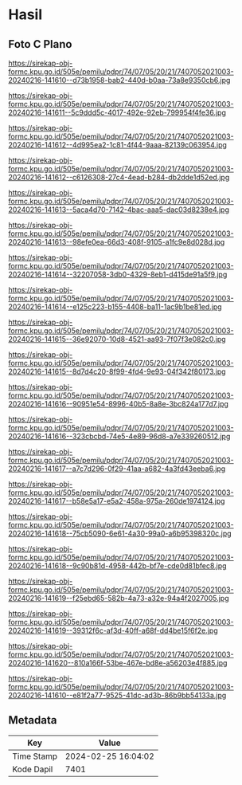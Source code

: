 # Hasil

## Foto C Plano

https://sirekap-obj-formc.kpu.go.id/505e/pemilu/pdpr/74/07/05/20/21/7407052021003-20240216-141610--d73b1958-bab2-440d-b0aa-73a8e9350cb6.jpg

https://sirekap-obj-formc.kpu.go.id/505e/pemilu/pdpr/74/07/05/20/21/7407052021003-20240216-141611--5c9ddd5c-4017-492e-92eb-799954f4fe36.jpg

https://sirekap-obj-formc.kpu.go.id/505e/pemilu/pdpr/74/07/05/20/21/7407052021003-20240216-141612--4d995ea2-1c81-4f44-9aaa-82139c063954.jpg

https://sirekap-obj-formc.kpu.go.id/505e/pemilu/pdpr/74/07/05/20/21/7407052021003-20240216-141612--c6126308-27c4-4ead-b284-db2dde1d52ed.jpg

https://sirekap-obj-formc.kpu.go.id/505e/pemilu/pdpr/74/07/05/20/21/7407052021003-20240216-141613--5aca4d70-7142-4bac-aaa5-dac03d8238e4.jpg

https://sirekap-obj-formc.kpu.go.id/505e/pemilu/pdpr/74/07/05/20/21/7407052021003-20240216-141613--98efe0ea-66d3-408f-9105-a1fc9e8d028d.jpg

https://sirekap-obj-formc.kpu.go.id/505e/pemilu/pdpr/74/07/05/20/21/7407052021003-20240216-141614--32207058-3db0-4329-8eb1-d415de91a5f9.jpg

https://sirekap-obj-formc.kpu.go.id/505e/pemilu/pdpr/74/07/05/20/21/7407052021003-20240216-141614--e125c223-b155-4408-ba11-1ac9b1be81ed.jpg

https://sirekap-obj-formc.kpu.go.id/505e/pemilu/pdpr/74/07/05/20/21/7407052021003-20240216-141615--36e92070-10d8-4521-aa93-7f07f3e082c0.jpg

https://sirekap-obj-formc.kpu.go.id/505e/pemilu/pdpr/74/07/05/20/21/7407052021003-20240216-141615--8d7d4c20-8f99-4fd4-9e93-04f342f80173.jpg

https://sirekap-obj-formc.kpu.go.id/505e/pemilu/pdpr/74/07/05/20/21/7407052021003-20240216-141616--90951e54-8996-40b5-8a8e-3bc824a177d7.jpg

https://sirekap-obj-formc.kpu.go.id/505e/pemilu/pdpr/74/07/05/20/21/7407052021003-20240216-141616--323cbcbd-74e5-4e89-96d8-a7e339260512.jpg

https://sirekap-obj-formc.kpu.go.id/505e/pemilu/pdpr/74/07/05/20/21/7407052021003-20240216-141617--a7c7d296-0f29-41aa-a682-4a3fd43eeba6.jpg

https://sirekap-obj-formc.kpu.go.id/505e/pemilu/pdpr/74/07/05/20/21/7407052021003-20240216-141617--b58e5a17-e5a2-458a-975a-260de1974124.jpg

https://sirekap-obj-formc.kpu.go.id/505e/pemilu/pdpr/74/07/05/20/21/7407052021003-20240216-141618--75cb5090-6e61-4a30-99a0-a6b95398320c.jpg

https://sirekap-obj-formc.kpu.go.id/505e/pemilu/pdpr/74/07/05/20/21/7407052021003-20240216-141618--9c90b81d-4958-442b-bf7e-cde0d81bfec8.jpg

https://sirekap-obj-formc.kpu.go.id/505e/pemilu/pdpr/74/07/05/20/21/7407052021003-20240216-141619--f25ebd65-582b-4a73-a32e-94a4f2027005.jpg

https://sirekap-obj-formc.kpu.go.id/505e/pemilu/pdpr/74/07/05/20/21/7407052021003-20240216-141619--39312f6c-af3d-40ff-a68f-dd4be15f6f2e.jpg

https://sirekap-obj-formc.kpu.go.id/505e/pemilu/pdpr/74/07/05/20/21/7407052021003-20240216-141620--810a166f-53be-467e-bd8e-a56203e4f885.jpg

https://sirekap-obj-formc.kpu.go.id/505e/pemilu/pdpr/74/07/05/20/21/7407052021003-20240216-141610--e81f2a77-9525-41dc-ad3b-86b9bb54133a.jpg


## Metadata

| Key        | Value               |
| ---------- | ------------------- |
| Time Stamp | 2024-02-25 16:04:02 |
| Kode Dapil | 7401                |



